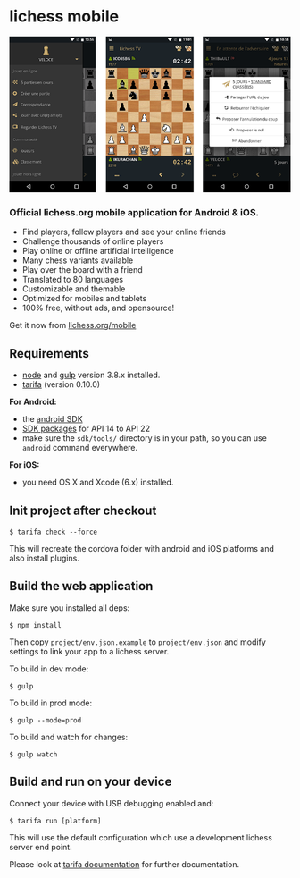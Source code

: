 lichess mobile
==============

![lichess mobile screenshots](screens/3-screens.png)

### Official lichess.org mobile application for Android & iOS.

- Find players, follow players and see your online friends
- Challenge thousands of online players
- Play online or offline artificial intelligence
- Many chess variants available
- Play over the board with a friend
- Translated to 80 languages
- Customizable and themable
- Optimized for mobiles and tablets
- 100% free, without ads, and opensource!

Get it now from [lichess.org/mobile](http://lichess.org/mobile)

## Requirements

* [node](http://nodejs.org) and [gulp](http://gulpjs.com/) version 3.8.x installed.
* [tarifa](http://tarifa.tools) (version 0.10.0)

**For Android:**

* the [android SDK](http://developer.android.com/sdk/index.html)
* [SDK packages](http://developer.android.com/sdk/installing/adding-packages.html)
for API 14 to API 22
* make sure the `sdk/tools/` directory is in your path, so you can use `android`
  command everywhere.

**For iOS:**

* you need OS X and Xcode (6.x) installed.

## Init project after checkout

    $ tarifa check --force

This will recreate the cordova folder with android and iOS platforms and also
install plugins.

## Build the web application

Make sure you installed all deps:

    $ npm install

Then copy `project/env.json.example` to `project/env.json` and modify settings
to link your app to a lichess server.

To build in dev mode:

    $ gulp

To build in prod mode:

    $ gulp --mode=prod

To build and watch for changes:

    $ gulp watch


## Build and run on your device

Connect your device with USB debugging enabled and:

    $ tarifa run [platform]

This will use the default configuration which use a development lichess server
end point.

Please look at [tarifa documentation](http://42loops.gitbooks.io/tarifa/content/)
for further documentation.
